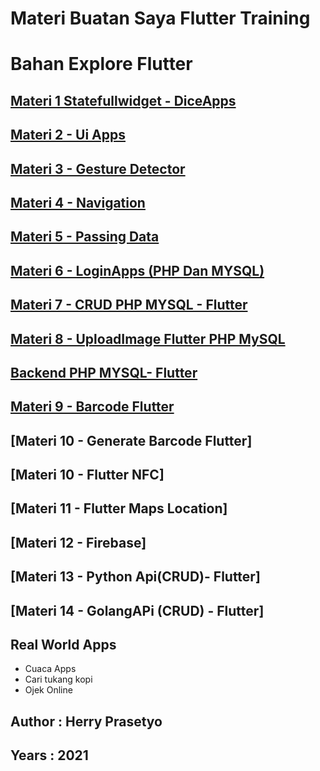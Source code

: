 # Materi Buatan Saya Flutter Training
# Bahan Explore Flutter

## [Materi 1 Statefullwidget - DiceApps](https://github.com/herry88/flutterwebhozz_3/tree/master/diceapps) 

## [Materi 2 - Ui Apps](https://github.com/herry88/flutterwebhozz_3/tree/master/uiexplore)

## [Materi 3 - Gesture Detector](https://github.com/herry88/flutterwebhozz_3/tree/master/gesturedetector)

## [Materi 4 - Navigation](https://github.com/herry88/flutterwebhozz_3/tree/master/navigation)

## [Materi 5 - Passing Data](https://github.com/herry88/flutterwebhozz_3/tree/master/passingdata)

## [Materi 6 - LoginApps (PHP Dan MYSQL)](https://github.com/herry88/flutterwebhozz_3/tree/master/loginapps)

## [Materi 7 - CRUD PHP MYSQL - Flutter](https://github.com/herry88/flutterwebhozz_3/tree/master/loginapps/lib)

## [Materi 8 - UploadImage Flutter PHP MySQL](https://github.com/herry88/flutterwebhozz_3/tree/master/upload_images)

## [Backend PHP MYSQL- Flutter](https://github.com/herry88/flutterwebhozz_3/tree/master/flutterbackend)

## [Materi 9 - Barcode Flutter](https://github.com/herry88/myflutterexcersice/tree/master/qrcodeflutter)
## [Materi 10 - Generate Barcode Flutter]
## [Materi 10 - Flutter NFC]
## [Materi 11 - Flutter Maps Location]
## [Materi 12 - Firebase]
 
## [Materi 13 - Python Api(CRUD)- Flutter]
## [Materi 14 - GolangAPi (CRUD) - Flutter]

## Real World Apps
- Cuaca Apps
- Cari tukang kopi 
- Ojek Online 

## Author : Herry Prasetyo 
## Years : 2021 
